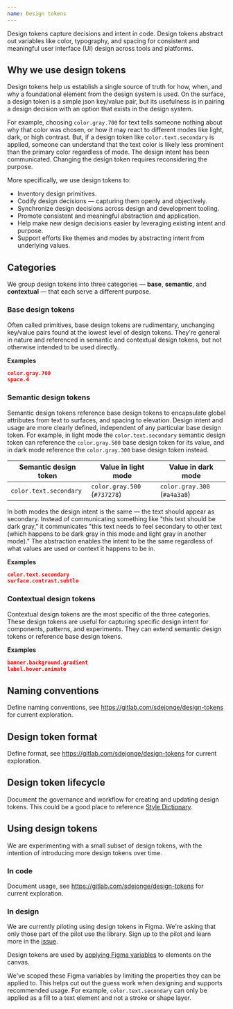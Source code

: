 ```yaml
---
name: Design tokens
---
```


Design tokens capture decisions and intent in code. Design tokens abstract out variables like color, typography, and spacing for consistent and meaningful user interface (UI) design across tools and platforms.

## Why we use design tokens

Design tokens help us establish a single source of truth for how, when, and why a foundational element from the design system is used. On the surface, a design token is a simple json key/value pair, but its usefulness is in pairing a design decision with an option that exists in the design system.

For example, choosing `color.gray.700` for text tells someone nothing about why that color was chosen, or how it may react to different modes like light, dark, or high contrast. But, if a design token like `color.text.secondary` is applied, someone can understand that the text color is likely less prominent than the primary color regardless of mode. The design intent has been communicated. Changing the design token requires reconsidering the purpose.

More specifically, we use design tokens to:

- Inventory design primitives.
- Codify design decisions — capturing them openly and objectively.
- Synchronize design decisions across design and development tooling.
- Promote consistent and meaningful abstraction and application.
- Help make new design decisions easier by leveraging existing intent and purpose.
- Support efforts like themes and modes by abstracting intent from underlying values.

## Categories

We group design tokens into three categories — **base**, **semantic**, and **contextual** — that each serve a different purpose.

### Base design tokens

Often called primitives, base design tokens are rudimentary, unchanging key/value pairs found at the lowest level of design tokens. They're general in nature and referenced in semantic and contextual design tokens, but not otherwise intended to be used directly.

**Examples**

```JSON
color.gray.700
space.4
```

### Semantic design tokens

Semantic design tokens reference base design tokens to encapsulate global attributes from text to surfaces, and spacing to elevation. Design intent and usage are more clearly defined, independent of any particular base design token. For example, in light mode the `color.text.secondary` semantic design token can reference the `color.gray.500` base design token for its value, and in dark mode reference the `color.gray.300` base design token instead.

| Semantic design token | Value in light mode | Value in dark mode |
| ------ | ------ | ------ |
| `color.text.secondary` | `color.gray.500` (`#737278`) |  `color.gray.300` (`#a4a3a8`) |

In both modes the design intent is the same — the text should appear as secondary. Instead of communicating something like "this text should be dark gray," it communicates "this text needs to feel secondary to other text (which happens to be dark gray in this mode and light gray in another mode)." The abstraction enables the intent to be the same regardless of what values are used or context it happens to be in.

**Examples**

```JSON
color.text.secondary
surface.contrast.subtle
```

### Contextual design tokens

Contextual design tokens are the most specific of the three categories. These design tokens are useful for capturing specific design intent for components, patterns, and experiments. They can extend semantic design tokens or reference base design tokens.

**Examples**

```JSON
banner.background.gradient
label.hover.animate
```

## Naming conventions

<todo>Define naming conventions, see https://gitlab.com/sdejonge/design-tokens for current exploration.</todo>

## Design token format

<todo>Define format, see https://gitlab.com/sdejonge/design-tokens for current exploration.</todo>

## Design token lifecycle

<todo issue="https://gitlab.com/gitlab-org/gitlab-services/design.gitlab.com/-/issues/1654">Document the governance and workflow for creating and updating design tokens. This could be a good place to reference [Style Dictionary](https://amzn.github.io/style-dictionary).</todo>

## Using design tokens

We are experimenting with a small subset of design tokens, with the intention of introducing more design tokens over time.

### In code

<todo>Document usage, see https://gitlab.com/sdejonge/design-tokens for current exploration.</todo>

### In design

<note>We are currently piloting using design tokens in Figma. We're asking that only those part of the pilot use the library. Sign up to the pilot and learn more in the [issue](https://gitlab.com/gitlab-org/gitlab-services/design.gitlab.com/-/issues/1771).</note>

Design tokens are used by [applying Figma variables](https://help.figma.com/hc/en-us/articles/15343107263511-Apply-variables-to-designs) to elements on the canvas.

We've scoped these Figma variables by limiting the properties they can be applied to. This helps cut out the guess work when designing and supports recommended usage. For example, `color.text.secondary` can only be applied as a fill to a text element and not a stroke or shape layer.
